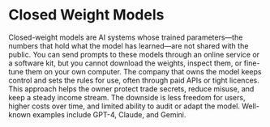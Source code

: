 # Closed Weight Models

Closed-weight models are AI systems whose trained parameters—the numbers that hold what the model has learned—are not shared with the public. You can send prompts to these models through an online service or a software kit, but you cannot download the weights, inspect them, or fine-tune them on your own computer. The company that owns the model keeps control and sets the rules for use, often through paid APIs or tight licences. This approach helps the owner protect trade secrets, reduce misuse, and keep a steady income stream. The downside is less freedom for users, higher costs over time, and limited ability to audit or adapt the model. Well-known examples include GPT-4, Claude, and Gemini.